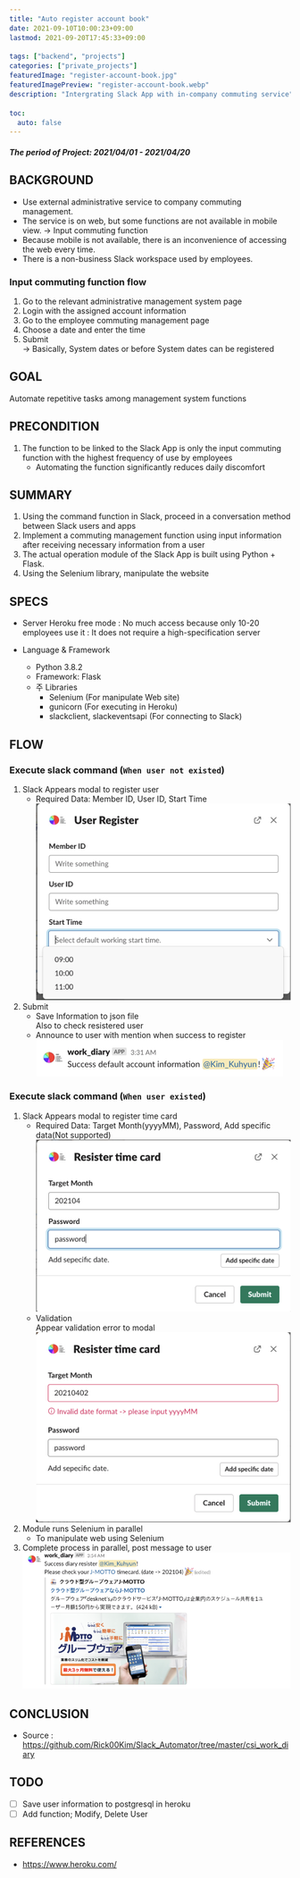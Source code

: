 ```yaml
---
title: "Auto register account book"
date: 2021-09-10T10:00:23+09:00
lastmod: 2021-09-20T17:45:33+09:00

tags: ["backend", "projects"]
categories: ["private_projects"]
featuredImage: "register-account-book.jpg"
featuredImagePreview: "register-account-book.webp"
description: "Intergrating Slack App with in-company commuting service"

toc:
  auto: false
---
```


<!--more-->

##### The period of Project: 2021/04/01 - 2021/04/20

## BACKGROUND

- Use external administrative service to company commuting management.
- The service is on web, but some functions are not available in mobile view.
  -> Input commuting function
- Because mobile is not available, there is an inconvenience of accessing the web every time.
- There is a non-business Slack workspace used by employees.

### Input commuting function flow

1. Go to the relevant administrative management system page
2. Login with the assigned account information
3. Go to the employee commuting management page
4. Choose a date and enter the time
5. Submit \
   -> Basically, System dates or before System dates can be registered

## GOAL

Automate repetitive tasks among management system functions

## PRECONDITION

1. The function to be linked to the Slack App is only the input commuting function with the highest frequency of use by employees
   - Automating the function significantly reduces daily discomfort

## SUMMARY

1. Using the command function in Slack, proceed in a conversation method between Slack users and apps
2. Implement a commuting management function using input information after receiving necessary information from a user
3. The actual operation module of the Slack App is built using Python + Flask.
4. Using the Selenium library, manipulate the website

## SPECS

- Server
  Heroku free mode
  : No much access because only 10-20 employees use it
  : It does not require a high-specification server

- Language & Framework
  - Python 3.8.2
  - Framework: Flask
  - 주 Libraries
    - Selenium (For manipulate Web site)
    - gunicorn (For executing in Heroku)
    - slackclient, slackeventsapi (For connecting to Slack)

## FLOW

### Execute slack command (`When user not existed`)

1. Slack Appears modal to register user
   - Required Data: Member ID, User ID, Start Time \
     ![Register user form](register_account_book_1.png)
2. Submit
   - Save Information to json file \
     Also to check resistered user
   - Announce to user with mention when success to register \
     ![Success message for registering user information](register_account_book_2.png)

### Execute slack command (`When user existed`)

1. Slack Appears modal to register time card
   - Required Data: Target Month(yyyyMM), Password, Add specific data(Not supported) \
     ![Register time card form](register_account_book_3.png)
   - Validation \
     Appear validation error to modal \
     ![Validate error : Target month](register_account_book_4.png)
2. Module runs Selenium in parallel
   - To manipulate web using Selenium
3. Complete process in parallel, post message to user \
   ![Success message for registering diary all day](register_account_book_5.png)

## CONCLUSION

- Source : <https://github.com/Rick00Kim/Slack_Automator/tree/master/csi_work_diary>

## TODO

- [ ] Save user information to postgresql in heroku
- [ ] Add function; Modify, Delete User

## REFERENCES

- <https://www.heroku.com/>

